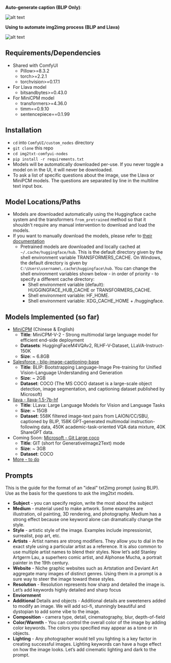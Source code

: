 

**Auto-generate caption (BLIP Only)**:

![alt text](wiki/demo-pics/Selection_003.png)

**Using to automate img2img process (BLIP and Llava)**

![alt text](wiki/demo-pics/Selection_002.png)


## Requirements/Dependencies

- Shared with ComfyUI
  - Pillow>=8.3.2
  - torch>=2.2.1
  - torchvision>=0.17.1
- For Llava model
  - bitsandbytes>=0.43.0
- For MiniCPM model
  - transformers>=4.36.0
  - timm==0.9.10
  - sentencepiece==0.1.99

## Installation


- `cd` into `ComfyUI/custom_nodes` directory
- `git clone` this repo
- `cd img2txt-comfyui-nodes`
- `pip install -r requirements.txt`
- Models will be automatically downloaded per-use. If you never toggle a model on in the UI, it will never be downloaded.
- To ask a list of specific questions about the image, use the Llava or MiniPCM models. The questions are separated by line in the multiline text input box.

## Model Locations/Paths

- Models are downloaded automatically using the Huggingface cache system and the transformers `from_pretrained` method so that it shouldn't require any manual intervention to download and load the models.
- If you want to manually download the models, please refer to [their documentation](https://huggingface.co/docs/transformers/main/en/installation#cache-setup)
  - Pretrained models are downloaded and locally cached at  `~/.cache/huggingface/hub`. This is the default directory given by the shell environment variable TRANSFORMERS_CACHE. On Windows, the default directory is given by `C:\Users\username\.cache\huggingface\hub`. You can change the shell environment variables shown below - in order of priority - to specify a different cache directory:
    - Shell environment variable (default): HUGGINGFACE_HUB_CACHE or TRANSFORMERS_CACHE.
    - Shell environment variable: HF_HOME.
    - Shell environment variable: XDG_CACHE_HOME + /huggingface.


## Models Implemented (so far)

- [MiniCPM](https://huggingface.co/openbmb/MiniCPM-V-2/tree/main) (Chinese & English)
  - **Title**: MiniCPM-V-2 - Strong multimodal large language model for efficient end-side deployment
  - **Datasets**: HuggingFaceM4VQAv2, RLHF-V-Dataset, LLaVA-Instruct-150K
  - **Size**: ~ 6.8GB
- [Salesforce - blip-image-captioning-base](https://huggingface.co/Salesforce/blip-image-captioning-base)
  - **Title**: BLIP: Bootstrapping Language-Image Pre-training for Unified Vision-Language Understanding and Generation 
  - **Size**: ~ 2GB
  - **Dataset**: COCO (The MS COCO dataset is a large-scale object detection, image segmentation, and captioning dataset published by Microsoft)
- [llava - llava-1.5-7b-hf](https://huggingface.co/llava-hf/llava-1.5-7b-hf)
  - **Title**: LLava: Large Language Models for Vision and Language Tasks 
  - **Size**: ~ 15GB
  - **Dataset**: 558K filtered image-text pairs from LAION/CC/SBU, captioned by BLIP, 158K GPT-generated multimodal instruction-following data, 450K academic-task-oriented VQA data mixture, 40K ShareGPT data.
- Coming Soon: [Microsoft - Git Large coco](https://huggingface.co/microsoft/git-large-coco)
  - **Title**: GIT (short for GenerativeImage2Text) mode
  - **Size**: ~ 3GB
  - **Dataset**: COCO  
- [More - to do](https://huggingface.co/models?pipeline_tag=image-to-text&sort=trending)

## Prompts


This is the guide for the format of an "ideal" txt2img prompt (using BLIP). Use as the basis for the questions to ask the img2txt models.

- **Subject** - you can specify region, write the most about the subject
- **Medium** - material used to make artwork. Some examples are illustration, oil painting, 3D rendering, and photography. Medium has a strong effect because one keyword alone can dramatically change the style.
- **Style** - artistic style of the image. Examples include impressionist, surrealist, pop art, etc.
- **Artists**  - Artist names are strong modifiers. They allow you to dial in the exact style using a particular artist as a reference. It is also common to use multiple artist names to blend their styles. Now let’s add Stanley Artgerm Lau, a superhero comic artist, and Alphonse Mucha, a portrait painter in the 19th century.
- **Website** - Niche graphic websites such as Artstation and Deviant Art aggregate many images of distinct genres. Using them in a prompt is a sure way to steer the image toward these styles.
- **Resolution** - Resolution represents how sharp and detailed the image is. Let’s add keywords highly detailed and sharp focus
- **Enviornment**
- **Additional** Details and objects - Additional details are sweeteners added to modify an image. We will add sci-fi, stunningly beautiful and dystopian to add some vibe to the image.
- **Composition** - camera type, detail, cinematography, blur, depth-of-field
- **Color/Warmth** - You can control the overall color of the image by adding color keywords. The colors you specified may appear as a tone or in objects.
- **Lighting** - Any photographer would tell you lighting is a key factor in creating successful images. Lighting keywords can have a huge effect on how the image looks. Let’s add cinematic lighting and dark to the prompt.


